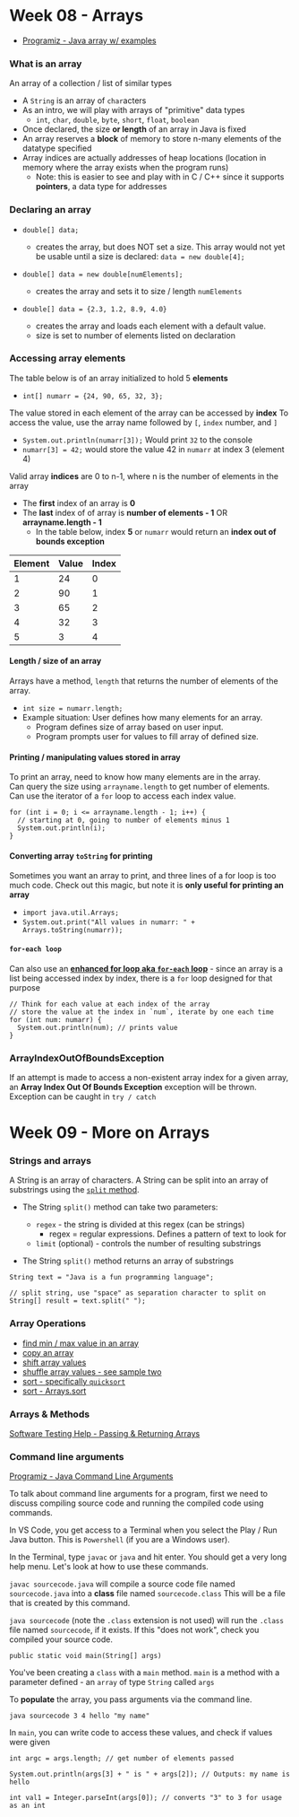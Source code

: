# Week 08 - Arrays

- [Programiz - Java array w/ examples](https://www.programiz.com/java-programming/arrays)

### What is an array

An array of a collection / list of similar types

- A `String` is an array of `char`acters
- As an intro, we will play with arrays of "primitive" data types
  - `int`, `char`, `double`, `byte`, `short`, `float`, `boolean`
- Once declared, the size **or length** of an array in Java is fixed
- An array reserves a **block** of memory to store n-many elements of the datatype specified
- Array indices are actually addresses of heap locations (location in memory where the array exists when the program runs)
  - Note: this is easier to see and play with in C / C++ since it supports **pointers**, a data type for addresses

### Declaring an array

- `double[] data;`

  - creates the array, but does NOT set a size. This array would not yet be usable until a size is declared: `data = new double[4];`

- `double[] data = new double[numElements];`

  - creates the array and sets it to size / length `numElements`

- `double[] data = {2.3, 1.2, 8.9, 4.0}`

  - creates the array and loads each element with a default value.
  - size is set to number of elements listed on declaration

### Accessing array elements

The table below is of an array initialized to hold 5 **elements**

- `int[] numarr = {24, 90, 65, 32, 3};`

The value stored in each element of the array can be accessed by **index**
To access the value, use the array name followed by `[`, `index` number, and `]`

- `System.out.println(numarr[3]);` Would print `32` to the console
- `numarr[3] = 42;` would store the value 42 in `numarr` at index 3 (element 4)

Valid array **indices** are 0 to n-1, where n is the number of elements in the array

- The **first** index of an array is **0**
- The **last** index of of array is **number of elements - 1** OR **arrayname.length - 1**
  - In the table below, index **5** or `numarr` would return an **index out of bounds exception**

| Element | Value | Index |
| ------- | ----- | ----- |
| 1       | 24    | 0     |
| 2       | 90    | 1     |
| 3       | 65    | 2     |
| 4       | 32    | 3     |
| 5       | 3     | 4     |

#### Length / size of an array

Arrays have a method, `length` that returns the number of elements of the array.

- `int size = numarr.length;`
- Example situation: User defines how many elements for an array.
  - Program defines size of array based on user input.
  - Program prompts user for values to fill array of defined size.

#### Printing / manipulating values stored in array

To print an array, need to know how many elements are in the array.  
Can query the size using `arrayname.length` to get number of elements.  
Can use the iterator of a `for` loop to access each index value.

```
for (int i = 0; i <= arrayname.length - 1; i++) {
  // starting at 0, going to number of elements minus 1
  System.out.println(i);
}
```

#### Converting array `toString` for printing

Sometimes you want an array to print, and three lines of a for loop is too much code. Check out this magic, but note it is **only useful for printing an array**

- `import java.util.Arrays;`
- `System.out.print("All values in numarr: " + Arrays.toString(numarr));`

#### `for-each loop`

Can also use an [**enhanced for loop aka `for-each` loop**](programiz.com/java-programming/enhanced-for-loop) - since an array is a list being accessed index by index, there is a `for` loop designed for that purpose

```
// Think for each value at each index of the array
// store the value at the index in `num`, iterate by one each time
for (int num: numarr) {
  System.out.println(num); // prints value
}
```

### ArrayIndexOutOfBoundsException

If an attempt is made to access a non-existent array index for a given array,
an **Array Index Out Of Bounds Exception** exception will be thrown.  
Exception can be caught in `try / catch`

# Week 09 - More on Arrays

### Strings and arrays

A String is an array of characters. A String can be split into an array of substrings using the [`split` method](https://www.programiz.com/java-programming/library/string/split).

- The String `split()` method can take two parameters:

  - `regex` - the string is divided at this regex (can be strings)
    - regex = regular expressions. Defines a pattern of text to look for
  - `limit` (optional) - controls the number of resulting substrings

- The String `split()` method returns an array of substrings

```
String text = "Java is a fun programming language";

// split string, use "space" as separation character to split on
String[] result = text.split(" ");
```

### Array Operations

- [find min / max value in an array](https://beginnersbook.com/2014/07/java-finding-minimum-and-maximum-values-in-an-array/)
- [copy an array](https://programiz.xyz/-/copy-arrays-in-java/)
- [shift array values](https://www.delftstack.com/howto/java/shift-java-array/)
- [shuffle array values - see sample two](https://www.digitalocean.com/community/tutorials/shuffle-array-java)
- [sort - specifically `quicksort`](https://www.programiz.com/java-programming/examples/quick-sort)
- [sort - Arrays.sort](<https://www.javatpoint.com/how-to-sort-an-array-in-java#:~:text=In%20Java%2C%20Arrays%20is%20the,(n%20log(n)).>)

### Arrays & Methods

[Software Testing Help - Passing & Returning Arrays](https://www.softwaretestinghelp.com/pass-return-array-in-java/)

### Command line arguments

[Programiz - Java Command Line Arguments](https://www.programiz.com/java-programming/command-line-arguments)

To talk about command line arguments for a program, first we need to discuss compiling source code and running the compiled code using commands.

In VS Code, you get access to a Terminal when you select the Play / Run Java button. This is `Powershell` (if you are a Windows user).

In the Terminal, type `javac` or `java` and hit enter. You should get a very long help menu. Let's look at how to use these commands.

`javac sourcecode.java` will compile a source code file named `sourcecode.java` into a **class** file named `sourcecode.class` This will be a file that is created by this command.

`java sourcecode` (note the `.class` extension is not used) will run the `.class` file named `sourcecode`, if it exists. If this "does not work", check you compiled your source code.

```
public static void main(String[] args)
```

You've been creating a `class` with a `main` method. `main` is a method with a parameter defined - an `array` of type `String` called `args`

To **populate** the array, you pass arguments via the command line.

`java sourcecode 3 4 hello "my name"`

In `main`, you can write code to access these values, and check if values were given

```
int argc = args.length; // get number of elements passed

System.out.println(args[3] + " is " + args[2]); // Outputs: my name is hello

int val1 = Integer.parseInt(args[0]); // converts "3" to 3 for usage as an int
```
